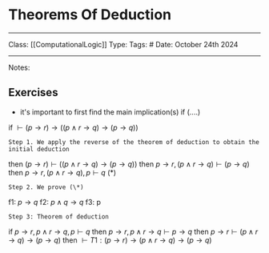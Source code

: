 # Theorems Of Deduction
___
Class: [[ComputationalLogic]]
Type: 
Tags: # 
Date: October 24th 2024
___

Notes:

## Exercises
- it's important to first find the main implication(s)
if (....)

if $\vdash (p\rightarrow r) \rightarrow ((p\land r \rightarrow q) \rightarrow (p \rightarrow q))$

	Step 1. We apply the reverse of the theorem of deduction to obtain the initial deduction 
then $(p\rightarrow r) \vdash ((p\land r \rightarrow q) \rightarrow (p \rightarrow q))$ 
then $p\rightarrow r, (p\land r \rightarrow q) \vdash (p \rightarrow q)$
then $p\rightarrow r, (p\land r \rightarrow q), p \vdash q$ (\*)

	Step 2. We prove (\*)
f1: $p \rightarrow q$
f2: $p \land q \rightarrow q$ 
f3: p

	Step 3: Theorem of deduction 
if $p \rightarrow r, p \land r \rightarrow q, p \vdash q$
then $p \rightarrow r, p \land r \rightarrow q \vdash p \rightarrow q$
then  $p \rightarrow r \vdash (p \land r \rightarrow q) \rightarrow (p \rightarrow q)$
then $\vdash T1: (p \rightarrow r) \rightarrow (p \land r \rightarrow q) \rightarrow (p \rightarrow q)$
	

